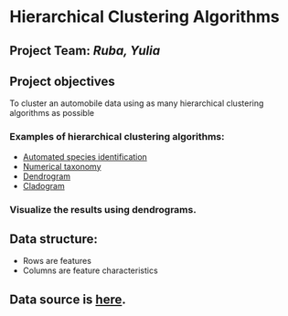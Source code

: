 # Hierarchical Clustering Algorithms

## Project Team: *Ruba, Yulia*

## Project objectives

To cluster an automobile data using as many hierarchical clustering algorithms as possible

### Examples of hierarchical clustering algorithms:

- [Automated species identification](https://en.m.wikipedia.org/wiki/Automated_species_identification)
- [Numerical taxonomy](https://en.m.wikipedia.org/wiki/Numerical_taxonomy])
- [Dendrogram](https://en.m.wikipedia.org/wiki/Dendrogram)
- [Cladogram](https://en.m.wikipedia.org/wiki/Cladogram)

### Visualize the results using dendrograms.

## Data structure:
- Rows are features
- Columns are feature characteristics

## Data source is [here](https://drive.google.com/file/d/1i9QwMZ63qYVlxxde1kB9PufeST4xByVQ/view).
